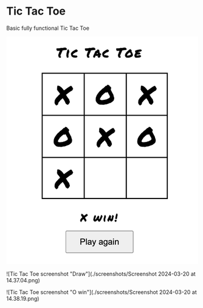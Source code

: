 # Tic Tac Toe

Basic fully functional Tic Tac Toe

![Tic Tac Toe screenshot "X win"](https://github.com/web-dev-london/TicTacToe/blob/master/screenshots/Screenshot%202024-03-20%20at%2014.32.15.png)

![Tic Tac Toe screenshot "Draw"](./screenshots/Screenshot 2024-03-20 at 14.37.04.png)

![Tic Tac Toe screenshot "O win"](./screenshots/Screenshot 2024-03-20 at 14.38.19.png)